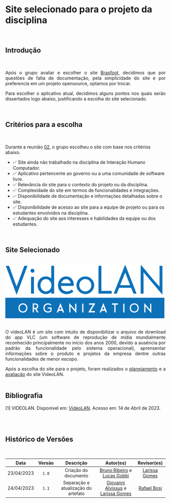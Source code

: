 # Site selecionado para o projeto da disciplina

<br/>

## Introdução

<br/>

<div style="text-align: justify;"> 
<p> Após o grupo avaliar e escolher o site <a  href="http://www.brasfoot.com/" target="_blank" >Brasfoot</a>, decidimos que por questões de falta de documentação, pela simplicidade do site e por preferencia em um projeto opensource, optamos por trocar.

Para escolher o aplicativo atual, decidimos alguns pontos nos quais serão dissertados logo abaixo, justificando a escolha do site selecionado.</p> 
</div>

<br/>

## Critérios para a escolha

<br/>

Durante a reunião [02](../atas/reuniao02.md), o grupo escolheu o site com base nos critérios abaixo.

- ✅ Site ainda não trabalhado na disciplina de Interação Humano Computador.
- ✅ Aplicativo pertencente ao governo ou a uma comunidade de software livre.
- ✅ Relevância do site para o contexto do projeto ou da disciplina.
- ✅ Complexidade do site em termos de funcionalidades e integrações.
- ✅ Disponibilidade de documentação e informações detalhadas sobre o site.
- ✅ Disponibilidade de acesso ao site para a equipe de projeto ou para os estudantes envolvidos na disciplina.
- ✅ Adequação do site aos interesses e habilidades da equipe ou dos estudantes.

<br/>

## Site Selecionado

<br/>

<img src="img/videoLAN-icon.png" alt="VideoLAN" width="500px">

<br/>

<br/>

<div style="text-align: justify;">

O videoLAN é um site com intuito de disponibilizar o arquivo de download do app VLC (um software de reprodução de mídia mundialmente reconhecido principalmente no início dos anos 2000, devido a ausência por padrão da funcionalidade pelo sistema operacional), aprensentar informações sobre o produto e projetos da empresa dentre outras funcionalidades de menor escopo.

</div>

<div style="text-align : justify;">
Após a escolha do site para o projeto, foram realizados o <a href="avaliacoes/planavaliacaoVLC.md" target="_balck">planejamento</a> e a <a href="avaliacoes/avaliacaoVLC.md" target="_blank">avaliação</a> do site VideoLAN.
</div>

<br/>

## Bibliografia

[1] VIDEOLAN. Disponível em: [VideoLAN](https://videolan.org). Acesso em: 14 de Abril de 2023.

<br/>

<br/>

## Histórico de Versões

<br/>

| Data         | Versão | Descrição            | Autor(es)         | Revisor(es)  |
| :----------: | :----: | :--------------------: | :-------------: | :----------: |
| 23/04/2023   | `1.0`  | Criação do documento | [Bruno Ribeiro](https://github.com/BrunoRiibeiro) e [Lucas Gobbi](https://github.com/LucasBergholz) | [Larissa Gomes](https://github.com/larigs) |
| 24/04/2023   | `1.1`  | Separação e atualização do artefato | [Giovanni Alvissus](https://github.com/giovanni1106) e [Larissa Gomes](https://github.com/larigs) | [Rafael Bosi](https://github.com/StrangeUnit28) |
